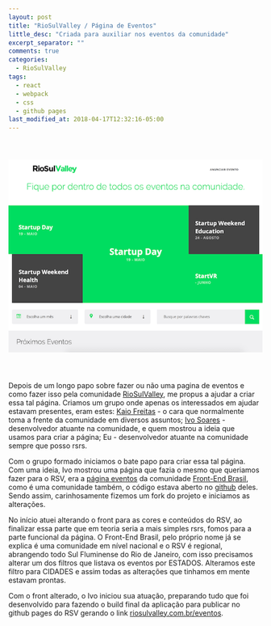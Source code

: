 ```yaml
---
layout: post
title: "RioSulValley / Página de Eventos"
little_desc: "Criada para auxiliar nos eventos da comunidade"
excerpt_separator: ""
comments: true
categories:
  - RioSulValley
tags:
  - react
  - webpack
  - css
  - github pages
last_modified_at: 2018-04-17T12:32:16-05:00
---
```



<img src="assets/img/rsv/eventos.png" style="margin:40px auto;" alt="">


Depois de um longo papo sobre fazer ou não uma pagina de eventos e como fazer isso pela comunidade [RioSulValley](http://riosulvalley.com.br), me propus a ajudar a criar essa tal página. 
Criamos um grupo onde apenas os interessados em ajudar estavam presentes, eram estes: [Kaio Freitas]() - o cara que normalmente toma a frente da comunidade em diversos assuntos; [Ivo Soares]() - desenvolvedor atuante na comunidade, e quem mostrou a ideia que usamos para criar a página; Eu - desenvolvedor atuante na comunidade sempre que posso rsrs.


Com o grupo formado iniciamos o bate papo para criar essa tal página. Com uma ideia, Ivo mostrou uma página que fazia o mesmo que queriamos fazer para o RSV, era a [página eventos](http://frontendbr.com.br/eventos/) da comunidade [Front-End Brasil](http://frontendbr.com.br), como é uma comunidade também, o código estava aberto no [github](https://github.com/frontendbr/eventos) deles. Sendo assim, carinhosamente fizemos um fork do projeto e iniciamos as alterações.


No início atuei alterando o front para as cores e conteúdos do RSV, ao finalizar essa parte que em teoria seria a mais simples rsrs, fomos para a parte funcional da página. O Front-End Brasil, pelo próprio nome já se explica é uma comunidade em nível nacional e o RSV é regional, abrangendo todo Sul Fluminense do Rio de Janeiro, com isso precisamos alterar um dos filtros que listava os eventos por ESTADOS. Alteramos este filtro para CIDADES e assim todas as alterações que tinhamos em mente estavam prontas. 


Com o front alterado, o Ivo iniciou sua atuação, preparando tudo que foi desenvolvido para fazendo o build final da aplicação para publicar no github pages do RSV gerando o link [riosulvalley.com.br/eventos](http://riosulvalley.com.br/eventos).